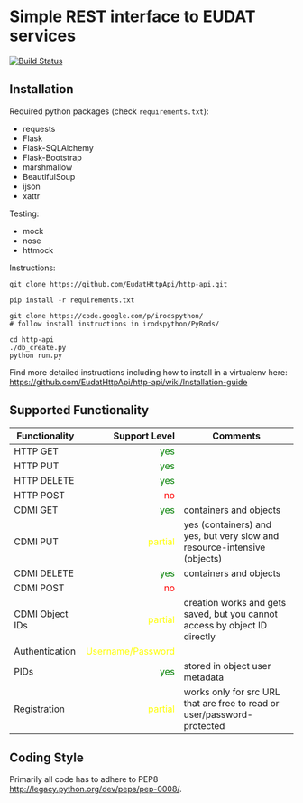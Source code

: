 Simple REST interface to EUDAT services
=======================================

[![Build Status](https://secure.travis-ci.org/mhellmic/http-api.png?branch=master)](https://travis-ci.org/mhellmic/http-api)

Installation
------------

Required python packages (check `requirements.txt`):

- requests
- Flask
- Flask-SQLAlchemy
- Flask-Bootstrap
- marshmallow
- BeautifulSoup
- ijson
- xattr

Testing:

- mock
- nose
- httmock


Instructions:

    git clone https://github.com/EudatHttpApi/http-api.git

    pip install -r requirements.txt

    git clone https://code.google.com/p/irodspython/
    # follow install instructions in irodspython/PyRods/

    cd http-api
    ./db_create.py
    python run.py

Find more detailed instructions including how to install in a virtualenv here:
https://github.com/EudatHttpApi/http-api/wiki/Installation-guide


Supported Functionality
-----------------------

| Functionality     | Support Level | Comments |
| -------------     | -------------:| -------- |
| HTTP GET          | <span style="color:green">yes</span>          |
| HTTP PUT          | <span style="color:green">yes</span>          |
| HTTP DELETE       | <span style="color:green">yes</span>          |
| HTTP POST         | <span style="color:red">no</span>             |
| CDMI GET          | <span style="color:green">yes</span>          | containers and objects |
| CDMI PUT          | <span style="color:yellow">partial</span>     | yes (containers) and yes, but very slow and resource-intensive (objects) |
| CDMI DELETE       | <span style="color:green">yes</span>          | containers and objects |
| CDMI POST         | <span style="color:red">no</span>             |
| CDMI Object IDs   | <span style="color:yellow">partial</span>     | creation works and gets saved, but you cannot access by object ID directly |
| Authentication    | <span style="color:yellow">Username/Password</span> |
| PIDs              | <span style="color:green">yes</span>          | stored in object user metadata |
| Registration      | <span style="color:yellow">partial</span>     | works only for src URL that are free to read or user/password-protected |


Coding Style
------------
Primarily all code has to adhere to PEP8 http://legacy.python.org/dev/peps/pep-0008/.

